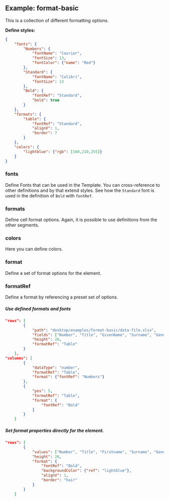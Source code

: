 ## Example: format-basic

This is a collection of different formatting options.

**Define styles:**

```json
{
	"fonts": {
		"Numbers": {
			"fontName": "Courier",
			"fontSize": 13,
			"fontColor": {"name": "Red"}
		},
		"Standard": {
			"fontName": "Calibri",
			"fontSize": 13
		},
		"Bold": {
			"fontRef": "Standard",
			"bold": true
		}
	},
	"formats": {
		"table": {
			"fontRef": "Standard",
			"alignV": 1,
			"border": 7
		}
	},
	"colors": {
		"lightblue": {"rgb": [160,210,255]}
	}
}
```

### fonts

Define Fonts that can be used in the Template. You can cross-reference to other definitions and by that extend styles. See how the `Standard` font is used in the definition of `Bold` with `fontRef`.

### formats

Define cell format options. Again, it is possible to use definitions from the other segments.

### colors

Here you can define colors.

### format

Define a set of format options for the element.

### formatRef

Define a format by referencing a preset set of options.

##### **Use defined formats and fonts**

```json
"rows": [
		{
			"path": "desktop/examples/format-basic/data-file.xlsx",
			"fields": ["Number", "Title", "GivenName", "Surname", "Gender", "NameSet"],
			"height": 26,
			"formatRef": "Table"
		}
	],
"columns": [
		{
			"dataType": "number",
			"formatRef": "Table",
			"format": {"fontRef": "Numbers"}
		},
		{
			"pos": 5,
			"formatRef": "Table",
			"format": {
				"fontRef": "Bold"
			}
		}
	]
```

##### Set format properties directly for the element.

```json
"rows": [
		{
			"values": ["Number", "Title", "Firstname", "Surname", "Gender", "Language"],
			"height": 26,
			"format": {
				"fontRef": "Bold",
				"backgroundColor": {"ref": "lightblue"},
				"alignV": 1,
				"border": "hair"
			}
		}
	]
```

